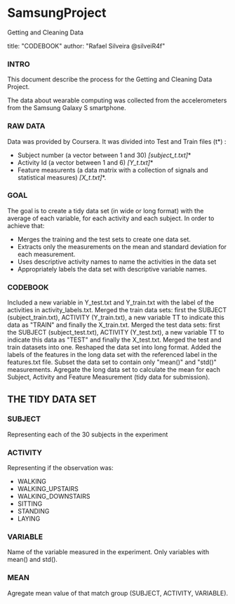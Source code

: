 # SamsungProject
Getting and Cleaning Data

title: "CODEBOOK"
author: "Rafael Silveira @silveiR4f"

### INTRO

This document describe the process for the Getting and Cleaning Data Project.

The data about wearable computing was collected from the accelerometers from the Samsung Galaxy S smartphone.

### RAW DATA 

Data was provided by Coursera. It was divided into Test and Train files (t*) :

 * Subject number (a vector between 1 and 30) **[subject_t*.txt]**
 * Activity Id (a vector between 1 and 6) **[Y_t*.txt]**
 * Feature measurents (a data matrix with a collection of signals and statistical measures) **[X_t*.txt]**.

### GOAL


The goal is to create a tidy data set (in wide or long format) with the average of each variable, for each activity and each subject. In order to achieve that: 

 * Merges the training and the test sets to create one data set.
 * Extracts only the measurements on the mean and standard deviation for each measurement. 
 * Uses descriptive activity names to name the activities in the data set
 * Appropriately labels the data set with descriptive variable names. 


### CODEBOOK

Included a new variable in Y_test.txt and Y_train.txt with the label of the activities in activity_labels.txt. Merged the train data sets: first the SUBJECT (subject_train.txt), ACTIVITY (Y_train.txt), a new variable TT to indicate this data as "TRAIN" and finally the X_train.txt. Merged the test data sets: first the SUBJECT (subject_test.txt), ACTIVITY (Y_test.txt), a new variable TT to indicate this data as "TEST" and finally the X_test.txt. Merged the test and train datasets into one. Reshaped the data set into long format. Added the labels of the features in the long data set with the referenced label in the features.txt file. Subset the data set to contain only "mean()" and "std()" measurements. Agregate the long data set to calculate the mean for each Subject, Activity and Feature Measurement (tidy data for submission).


## THE TIDY DATA SET

### SUBJECT
Representing each of the 30 subjects in the experiment


### ACTIVITY
Representing if the observation was:
- WALKING
- WALKING_UPSTAIRS
- WALKING_DOWNSTAIRS
- SITTING
- STANDING
- LAYING

### VARIABLE
Name of the variable measured in the experiment. Only variables with mean() and std().

### MEAN
Agregate mean value of that match group (SUBJECT, ACTIVITY, VARIABLE).
